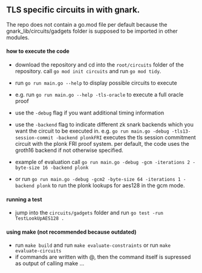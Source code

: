 ## **TLS specific circuits in with gnark.**

The repo does not contain a go.mod file per default because the gnark_lib/circuits/gadgets folder is supposed to be imported in other modules.

#### how to execute the code
- download the repository and cd into the `root/circuits` folder of the repository. call `go mod init circuits` and run `go mod tidy`.
- run `go run main.go --help` to display possible circuits to execute
- e.g. run `go run main.go --help -tls-oracle` to execute a full oracle proof
- use the `-debug` flag if you want additional timing information
- use the `-backend` flag to indicate different zk snark backends which you want the circuit to be executed in. e.g. `go run main.go -debug -tls13-session-commit -backend plonkFRI` executes the tls session commitment circuit with the plonk FRI proof system. per default, the code uses the groth16 backend if not otherwise specified.

- example of evaluation call `go run main.go -debug -gcm -iterations 2 -byte-size 16 -backend plonk`
- or run `go run main.go -debug -gcm2 -byte-size 64 -iterations 1 -backend plonk` to run the plonk lookups for aes128 in the gcm mode.

#### running a test
- jump into the `circuits/gadgets` folder and run `go test -run TestLookUpAES128 .`

#### using make (not recommended because outdated)
- run `make build` and run `make evaluate-constraints` or run `make evaluate-circuits`
- if commands are written with @, then the command itself is supressed as output of calling make ...


